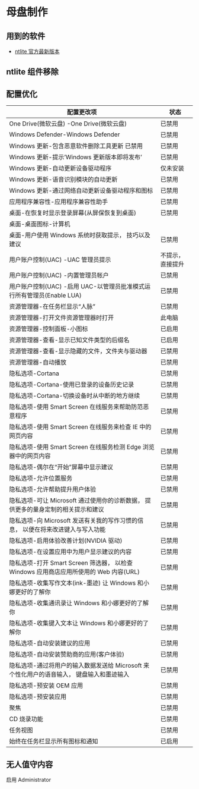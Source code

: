 # 母盘制作

## 用到的软件

- [ntlite 官方最新版本](https://www.ntlite.com/download/)

## ntlite 组件移除

## 配置优化

| 配置更改项                                                                                | 状态             |
| ----------------------------------------------------------------------------------------- | ---------------- |
| One Drive(微软云盘) -One Drive(微软云盘)                                                  | 已禁用           |
| Windows Defender-Windows Defender                                                         | 已禁用           |
| Windows 更新-包含恶意软件删除工具更新 已禁用                                              | 已禁用           |
| Windows 更新-提示’Windows 更新版本即将发布’                                               | 已禁用           |
| Windows 更新-自动更新设备驱动程序                                                         | 仅未安装         |
| Windows 更新-语音识别模块的自动更新                                                       | 已禁用           |
| Windows 更新-通过网络自动更新设备驱动程序和图标                                           | 已禁用           |
| 应用程序兼容性-应用程序兼容性助手                                                         | 已禁用           |
| 桌面-在恢复时显示登录屏幕(从屏保恢复到桌面)                                               | 已禁用           |
| 桌面-桌面图标-计算机                                                                      |                  |
| 桌面-用户使用 Windows 系统时获取提示， 技巧以及建议                                       | 已禁用           |
| 用户账户控制(UAC) -UAC 管理员提示                                                         | 不提示，直接提升 |
| 用户账户控制(UAC) -内置管理员帐户                                                         | 已禁用           |
| 用户账户控制(UAC) -启用 UAC-以管理员批准模式运行所有管理员(Enable LUA)                    | 已禁用           |
| 资源管理器-在任务栏显示“人脉”                                                             | 已禁用           |
| 资源管理器-打开文件资源管理器时打开                                                       | 此电脑           |
| 资源管理器-控制面板-小图标                                                                | 已启用           |
| 资源管理器-查看-显示已知文件类型的后缀名                                                  | 已启用           |
| 资源管理器-查看-显示隐藏的文件，文件夹与驱动器                                            | 已禁用           |
| 资源管理器-自动播放                                                                       | 已禁用           |
| 隐私选项-Cortana                                                                          | 已禁用           |
| 隐私选项-Cortana-使用已登录的设备历史记录                                                 | 已禁用           |
| 隐私选项-Cortana-切换设备时从中断的地方继续                                               | 已禁用           |
| 隐私选项-使用 Smart Screen 在线服务来帮助防范恶意程序                                     | 已禁用           |
| 隐私选项-使用 Smart Screen 在线服务来检查 IE 中的网页内容                                 | 已禁用           |
| 隐私选项-使用 Smart Screen 在线服务检测 Edge 浏览器中的网页内容                           | 已禁用           |
| 隐私选项-偶尔在“开始”屏幕中显示建议                                                       | 已禁用           |
| 隐私选项-允许位置服务                                                                     | 已禁用           |
| 隐私选项-允许帮助提升用户体验                                                             | 已禁用           |
| 隐私选项-可让 Microsoft 通过使用你的诊断数据， 提供更多的量身定制的相关提示和建议         | 已禁用           |
| 隐私选项-向 Microsoft 发送有关我的写作习惯的信息， 以便在将来改进键入与写入功能           | 已禁用           |
| 隐私选项-启用体验改善计划(NVIDIA 驱动)                                                    | 已禁用           |
| 隐私选项-在设置应用中为用户显示建议的内容                                                 | 已禁用           |
| 隐私选项-打开 Smart Screen 筛选器， 以检查 Windows 应用商店应用所使用的 Web 内容(URL)     | 已禁用           |
| 隐私选项-收集写作文本(ink-墨迹) 让 Windows 和小娜更好的了解你                             | 已禁用           |
| 隐私选项-收集通讯录让 Windows 和小娜更好的了解你                                          | 已禁用           |
| 隐私选项-收集键入文本让 Windows 和小娜更好的了解你                                        | 已禁用           |
| 隐私选项-自动安装建议的应用                                                               | 已禁用           |
| 隐私选项-自动安装赞助商的应用(客户体验)                                                   | 已禁用           |
| 隐私选项-通过将用户的输入数据发送给 Microsoft 来个性化用户的语音输入， 键盘输入和墨迹输入 | 已禁用           |
| 隐私选项-预安装 OEM 应用                                                                  | 已禁用           |
| 隐私选项-预安装应用                                                                       | 已禁用           |
| 聚焦                                                                                      | 已禁用           |
| CD 烧录功能                                                                               | 已禁用           |
| 任务视图                                                                                  | 已禁用           |
| 始终在任务栏显示所有图标和通知                                                            | 已启用           |

## 无人值守内容

启用 Administrator
